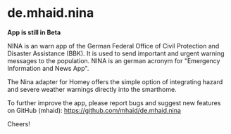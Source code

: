 # de.mhaid.nina

__App is still in Beta__

NINA is an warn app of the German Federal Office of Civil Protection and Disaster Assistance (BBK). It is used to send important and urgent warning messages to the population. NINA is an german acronym for "Emergency Information and News App".

The Nina adapter for Homey offers the simple option of integrating hazard and severe weather warnings directly into the smarthome.

To further improve the app, please report bugs and suggest new features on GitHub (mhaid): https://github.com/mhaid/de.mhaid.nina

Cheers!
